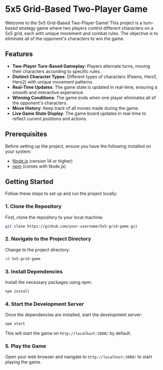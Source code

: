 
# 5x5 Grid-Based Two-Player Game

Welcome to the 5x5 Grid-Based Two-Player Game! This project is a turn-based strategy game where two players control different characters on a 5x5 grid, each with unique movement and combat rules. The objective is to eliminate all of the opponent's characters to win the game.

## Features

- **Two-Player Turn-Based Gameplay**: Players alternate turns, moving their characters according to specific rules.
- **Distinct Character Types**: Different types of characters (Pawns, Hero1, Hero2) with unique movement patterns.
- **Real-Time Updates**: The game state is updated in real-time, ensuring a smooth and interactive experience.
- **Winning Conditions**: The game ends when one player eliminates all of the opponent's characters.
- **Move History**: Keep track of all moves made during the game.
- **Live Game State Display**: The game board updates in real-time to reflect current positions and actions.

## Prerequisites

Before setting up the project, ensure you have the following installed on your system:

- [Node.js](https://nodejs.org/) (version 14 or higher)
- [npm](https://www.npmjs.com/) (comes with Node.js)

## Getting Started

Follow these steps to set up and run the project locally:

### 1. Clone the Repository

First, clone the repository to your local machine:

```bash
git clone https://github.com/your-username/5x5-grid-game.git
```

### 2. Navigate to the Project Directory

Change to the project directory:

```bash
cd 5x5-grid-game
```

### 3. Install Dependencies

Install the necessary packages using npm:

```bash
npm install
```

### 4. Start the Development Server

Once the dependencies are installed, start the development server:

```bash
npm start
```

This will start the game on `http://localhost:3000/` by default.

### 5. Play the Game

Open your web browser and navigate to `http://localhost:3000/` to start playing the game.


